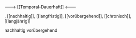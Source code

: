 ---> [[Temporal-Dauerhaft]] <---


, [[nachhaltig]], [[langfristig]], [[vorübergehend]], [[chronisch]], [[langjährig]]

nachhaltig
vorübergehend
